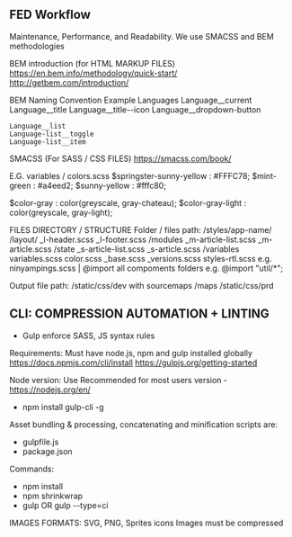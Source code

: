 FED Workflow
------------------

  Maintenance, Performance, and Readability.
  We use SMACSS and BEM methodologies

  BEM introduction (for HTML MARKUP FILES)
  https://en.bem.info/methodology/quick-start/
  http://getbem.com/introduction/

  BEM Naming Convention Example
    Languages
    Language__current
    Language__title
    Language__title--icon
    Language__dropdown-button

    Language__list
    Language-list__toggle
    Language-list__item

  SMACSS (For SASS / CSS FILES)
  https://smacss.com/book/

  E.G. variables / colors.scss
  $springster-sunny-yellow                :           #FFFC78;
  $mint-green                             :           #a4eed2;
  $sunny-yellow                           :           #fffc80;

  $color-gray                             :     color(greyscale, gray-chateau);
  $color-gray-light                       :     color(greyscale, gray-light);

FILES DIRECTORY / STRUCTURE
  Folder / files path: /styles/app-name/
    /layout/
      _l-header.scss
      _l-footer.scss
    /modules
      _m-article-list.scss
      _m-article.scss
    /state
      _s-article-list.scss
      _s-article.scss
    /variables
      variables.scss
      color.scss
    _base.scss
    _versions.scss
    styles-rtl.scss
    e.g. ninyampings.scss | @import all compoments folders e.g. @import "util/*";

  Output file path: /static/css/dev
                      with sourcemaps /maps
                    /static/css/prd

CLI: COMPRESSION AUTOMATION + LINTING
  --------------------------------
  - Gulp enforce SASS, JS syntax rules

  Requirements:
  Must have node.js, npm and gulp installed globally
  https://docs.npmjs.com/cli/install
  https://gulpjs.org/getting-started

  Node version: Use Recommended for most users version - https://nodejs.org/en/

  - npm install gulp-cli -g

  Asset bundling & processing, concatenating and minification scripts are:
  - gulpfile.js
  - package.json

  Commands:
  - npm install
  - npm shrinkwrap
  - gulp OR gulp --type=ci

  IMAGES FORMATS:
    SVG, PNG, Sprites icons
    Images must be compressed
